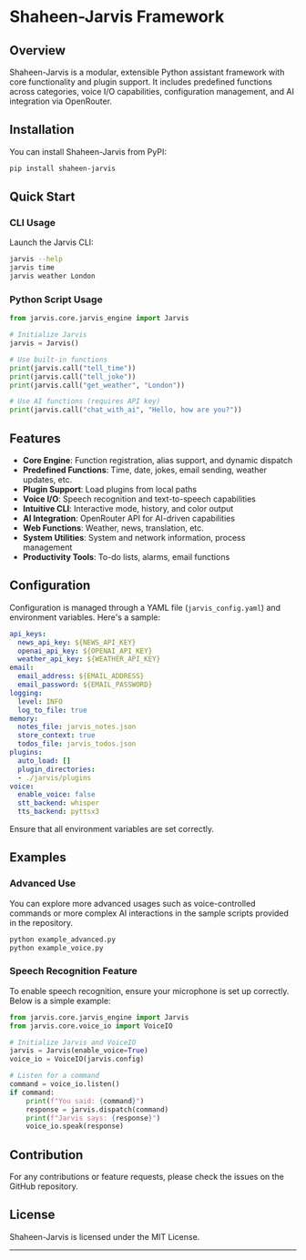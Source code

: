 # Shaheen-Jarvis Framework

## Overview

Shaheen-Jarvis is a modular, extensible Python assistant framework with core functionality and plugin support. It includes predefined functions across categories, voice I/O capabilities, configuration management, and AI integration via OpenRouter.

## Installation

You can install Shaheen-Jarvis from PyPI:

```bash
pip install shaheen-jarvis
```

## Quick Start

### CLI Usage

Launch the Jarvis CLI:

```bash
jarvis --help
jarvis time
jarvis weather London
```

### Python Script Usage

```python
from jarvis.core.jarvis_engine import Jarvis

# Initialize Jarvis
jarvis = Jarvis()

# Use built-in functions
print(jarvis.call("tell_time"))
print(jarvis.call("tell_joke"))
print(jarvis.call("get_weather", "London"))

# Use AI functions (requires API key)
print(jarvis.call("chat_with_ai", "Hello, how are you?"))
```

## Features

- **Core Engine**: Function registration, alias support, and dynamic dispatch
- **Predefined Functions**: Time, date, jokes, email sending, weather updates, etc.
- **Plugin Support**: Load plugins from local paths
- **Voice I/O**: Speech recognition and text-to-speech capabilities
- **Intuitive CLI**: Interactive mode, history, and color output
- **AI Integration**: OpenRouter API for AI-driven capabilities
- **Web Functions**: Weather, news, translation, etc.
- **System Utilities**: System and network information, process management
- **Productivity Tools**: To-do lists, alarms, email functions

## Configuration

Configuration is managed through a YAML file (`jarvis_config.yaml`) and environment variables. Here's a sample:

```yaml
api_keys:
  news_api_key: ${NEWS_API_KEY}
  openai_api_key: ${OPENAI_API_KEY}
  weather_api_key: ${WEATHER_API_KEY}
email:
  email_address: ${EMAIL_ADDRESS}
  email_password: ${EMAIL_PASSWORD}
logging:
  level: INFO
  log_to_file: true
memory:
  notes_file: jarvis_notes.json
  store_context: true
  todos_file: jarvis_todos.json
plugins:
  auto_load: []
  plugin_directories:
  - ./jarvis/plugins
voice:
  enable_voice: false
  stt_backend: whisper
  tts_backend: pyttsx3
```

Ensure that all environment variables are set correctly.

## Examples

### Advanced Use

You can explore more advanced usages such as voice-controlled commands or more complex AI interactions in the sample scripts provided in the repository.

```bash
python example_advanced.py
python example_voice.py
```

### Speech Recognition Feature

To enable speech recognition, ensure your microphone is set up correctly. Below is a simple example:

```python
from jarvis.core.jarvis_engine import Jarvis
from jarvis.core.voice_io import VoiceIO

# Initialize Jarvis and VoiceIO
jarvis = Jarvis(enable_voice=True)
voice_io = VoiceIO(jarvis.config)

# Listen for a command
command = voice_io.listen()
if command:
    print(f"You said: {command}")
    response = jarvis.dispatch(command)
    print(f"Jarvis says: {response}")
    voice_io.speak(response)
```

## Contribution

For any contributions or feature requests, please check the issues on the GitHub repository.

## License

Shaheen-Jarvis is licensed under the MIT License.

---
